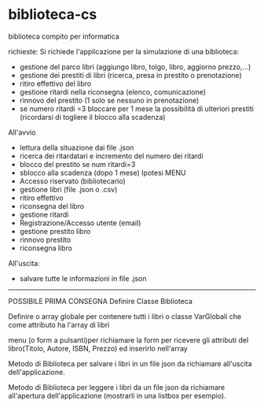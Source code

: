 # biblioteca-cs
biblioteca compito per informatica

richieste:
Si richiede l'applicazione per la simulazione di una biblioteca:
- gestione del parco libri (aggiungo libro, tolgo, libro, aggiorno prezzo,...)
- gestione dei prestiti di libri (ricerca, presa in prestito o prenotazione)
- ritiro effettivo del libro
- gestione ritardi nella riconsegna (elenco, comunicazione)
- rinnovo del prestito (1 solo se nessuno in prenotazione)
- se numero ritardi =3 bloccare per 1 mese la possibilità di ulteriori prestiti (ricordarsi di togliere il blocco alla scadenza)

All'avvio
- lettura della situazione dai file .json
- ricerca dei ritardatari e incremento del numero dei ritardi
- blocco del prestito se num ritardi=3
- sblocco alla scadenza (dopo 1 mese)
Ipotesi MENU
- Accesso riservato (bibliotecario)
- gestione libri (file .json o .csv)
- ritiro effettivo
- riconsegna del libro
- gestione ritardi
- Registrazione/Accesso utente (email)
- gestione prestito libro
- rinnovo prestito
- riconsegna libro

All'uscita:
- salvare tutte le informazioni in file .json

----------------------------------------------------------------------------------------------------------------------------
POSSIBILE PRIMA CONSEGNA
Definire Classe Biblioteca

Definire
o array globale per contenere tutti i libri
o classe VarGlobali che come attributo ha l'array di libri

menu (o form a pulsanti)per richiamare la form per ricevere gli attributi del libro(Titolo, Autore, ISBN, Prezzo) ed inserirlo nell'array

Metodo di Biblioteca per salvare i libri in un file json da richiamare all'uscita dell'applicazione.

Metodo di Biblioteca per leggere i libri da un file json da richiamare all'apertura dell'applicazione (mostrarli in una listbox per esempio).

